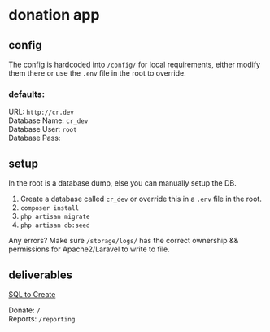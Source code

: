 # donation app

## config

The config is hardcoded into `/config/` for local requirements, either modify them there or use the `.env` file in the root to override.

### defaults:

URL: `http://cr.dev`  
Database Name: `cr_dev`  
Database User: `root`  
Database Pass: ` `  

## setup

In the root is a database dump, else you can manually setup the DB.

1) Create a database called `cr_dev` or override this in a `.env` file in the root.    
2) `composer install`  
3) `php artisan migrate`  
4) `php artisan db:seed`  

Any errors? Make sure `/storage/logs/` has the correct ownership && permissions for Apache2/Laravel to write to file.

## deliverables

[SQL to Create](https://github.com/shampine/donate/blob/master/database/migrations/2016_02_29_011632_create_database.php)  

Donate: `/`  
Reports: `/reporting`  